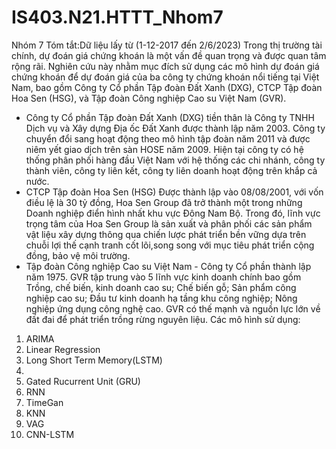 # IS403.N21.HTTT_Nhom7
Nhóm 7
Tóm tắt:Dữ liệu lấy từ (1-12-2017 đến 2/6/2023)
Trong thị trường tài chính, dự đoán giá chứng khoán là một vấn đề quan trọng và được quan tâm rộng rãi. 
Nghiên cứu này nhằm mục đích sử dụng các mô hình dự đoán giá chứng khoán để dự đoán giá của ba công ty chứng khoán nổi tiếng tại Việt Nam,
bao gồm Công ty Cổ phần Tập đoàn Đất Xanh (DXG), CTCP Tập đoàn Hoa Sen (HSG), và Tập đoàn Công nghiệp Cao su Việt Nam (GVR).
- Công ty Cổ phần Tập đoàn Đất Xanh (DXG) tiền thân là Công ty TNHH Dịch vụ và Xây dựng Địa ốc Đất Xanh được thành lập năm 2003. 
Công ty chuyển đổi sang hoạt động theo mô hình tập đoàn năm 2011 và được niêm yết giao dịch trên sàn HOSE năm 2009. 
Hiện tại công ty có hệ thống phân phối hàng đầu Việt Nam với hệ thống các chi nhánh, công ty thành viên, công ty liên kết, 
công ty liên doanh hoạt động trên khắp cả nước.
- CTCP Tập đoàn Hoa Sen (HSG) Được thành lập vào 08/08/2001, với vốn điều lệ là 30 tỷ đồng, 
Hoa Sen Group đã trở thành một trong những Doanh nghiệp điển hình nhất khu vực Đông Nam Bộ. 
Trong đó, lĩnh vực trọng tâm của Hoa Sen Group là sản xuất và phân phối các sản phẩm vật liệu xây dựng thông qua 
chiến lược phát triển bền vững dựa trên chuỗi lợi thế cạnh tranh cốt lõi,song song với mục tiêu phát triển cộng đồng, bảo vệ môi trường.
- Tập đoàn Công nghiệp Cao su Việt Nam - Công ty Cổ phần thành lập năm 1975. 
GVR tập trung vào 5 lĩnh vực kinh doanh chính bao gồm Trồng, chế biến, kinh doanh cao su; Chế biến gỗ; Sản phẩm công nghiệp cao su;
Đầu tư kinh doanh hạ tầng khu công nghiệp; Nông nghiệp ứng dụng công nghệ cao. GVR có thế mạnh và nguồn lực lớn về đất đai để phát triển trồng rừng nguyên liệu.
Các mô hình sử dụng:
1.  ARIMA
2. Linear Regression
3. Long Short Term Memory(LSTM)
4.
5.  Gated Rucurrent Unit (GRU)
6. RNN
7. TimeGan
8. KNN
9. VAG
10. CNN-LSTM

